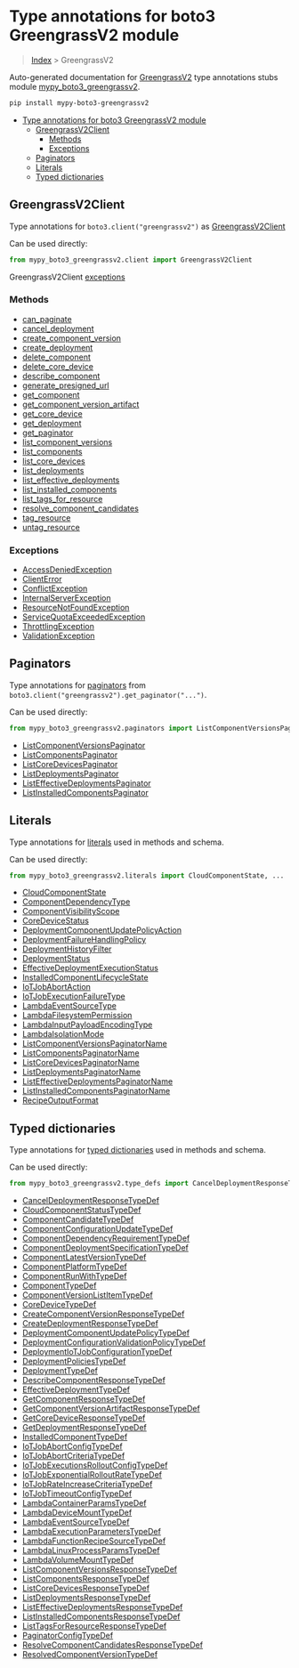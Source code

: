 # Type annotations for boto3 GreengrassV2 module

> [Index](../README.md) > GreengrassV2

Auto-generated documentation for
[GreengrassV2](https://boto3.amazonaws.com/v1/documentation/api/latest/reference/services/greengrassv2.html#GreengrassV2)
type annotations stubs module
[mypy_boto3_greengrassv2](https://pypi.org/project/mypy-boto3-greengrassv2/).

```bash
pip install mypy-boto3-greengrassv2
```

- [Type annotations for boto3 GreengrassV2 module](#type-annotations-for-boto3-greengrassv2-module)
  - [GreengrassV2Client](#greengrassv2client)
    - [Methods](#methods)
    - [Exceptions](#exceptions)
  - [Paginators](#paginators)
  - [Literals](#literals)
  - [Typed dictionaries](#typed-dictionaries)

## GreengrassV2Client

Type annotations for `boto3.client("greengrassv2")` as
[GreengrassV2Client](./client.md)

Can be used directly:

```python
from mypy_boto3_greengrassv2.client import GreengrassV2Client
```

GreengrassV2Client [exceptions](./client.md#exceptions)

### Methods

- [can_paginate](./client.md#can-paginate)
- [cancel_deployment](./client.md#cancel-deployment)
- [create_component_version](./client.md#create-component-version)
- [create_deployment](./client.md#create-deployment)
- [delete_component](./client.md#delete-component)
- [delete_core_device](./client.md#delete-core-device)
- [describe_component](./client.md#describe-component)
- [generate_presigned_url](./client.md#generate-presigned-url)
- [get_component](./client.md#get-component)
- [get_component_version_artifact](./client.md#get-component-version-artifact)
- [get_core_device](./client.md#get-core-device)
- [get_deployment](./client.md#get-deployment)
- [get_paginator](./client.md#get-paginator)
- [list_component_versions](./client.md#list-component-versions)
- [list_components](./client.md#list-components)
- [list_core_devices](./client.md#list-core-devices)
- [list_deployments](./client.md#list-deployments)
- [list_effective_deployments](./client.md#list-effective-deployments)
- [list_installed_components](./client.md#list-installed-components)
- [list_tags_for_resource](./client.md#list-tags-for-resource)
- [resolve_component_candidates](./client.md#resolve-component-candidates)
- [tag_resource](./client.md#tag-resource)
- [untag_resource](./client.md#untag-resource)

### Exceptions

- [AccessDeniedException](./client.md#accessdeniedexception)
- [ClientError](./client.md#clienterror)
- [ConflictException](./client.md#conflictexception)
- [InternalServerException](./client.md#internalserverexception)
- [ResourceNotFoundException](./client.md#resourcenotfoundexception)
- [ServiceQuotaExceededException](./client.md#servicequotaexceededexception)
- [ThrottlingException](./client.md#throttlingexception)
- [ValidationException](./client.md#validationexception)

## Paginators

Type annotations for [paginators](./paginators.md) from
`boto3.client("greengrassv2").get_paginator("...")`.

Can be used directly:

```python
from mypy_boto3_greengrassv2.paginators import ListComponentVersionsPaginator, ...
```

- [ListComponentVersionsPaginator](./paginators.md#listcomponentversionspaginator)
- [ListComponentsPaginator](./paginators.md#listcomponentspaginator)
- [ListCoreDevicesPaginator](./paginators.md#listcoredevicespaginator)
- [ListDeploymentsPaginator](./paginators.md#listdeploymentspaginator)
- [ListEffectiveDeploymentsPaginator](./paginators.md#listeffectivedeploymentspaginator)
- [ListInstalledComponentsPaginator](./paginators.md#listinstalledcomponentspaginator)

## Literals

Type annotations for [literals](./literals.md) used in methods and schema.

Can be used directly:

```python
from mypy_boto3_greengrassv2.literals import CloudComponentState, ...
```

- [CloudComponentState](./literals.md#cloudcomponentstate)
- [ComponentDependencyType](./literals.md#componentdependencytype)
- [ComponentVisibilityScope](./literals.md#componentvisibilityscope)
- [CoreDeviceStatus](./literals.md#coredevicestatus)
- [DeploymentComponentUpdatePolicyAction](./literals.md#deploymentcomponentupdatepolicyaction)
- [DeploymentFailureHandlingPolicy](./literals.md#deploymentfailurehandlingpolicy)
- [DeploymentHistoryFilter](./literals.md#deploymenthistoryfilter)
- [DeploymentStatus](./literals.md#deploymentstatus)
- [EffectiveDeploymentExecutionStatus](./literals.md#effectivedeploymentexecutionstatus)
- [InstalledComponentLifecycleState](./literals.md#installedcomponentlifecyclestate)
- [IoTJobAbortAction](./literals.md#iotjobabortaction)
- [IoTJobExecutionFailureType](./literals.md#iotjobexecutionfailuretype)
- [LambdaEventSourceType](./literals.md#lambdaeventsourcetype)
- [LambdaFilesystemPermission](./literals.md#lambdafilesystempermission)
- [LambdaInputPayloadEncodingType](./literals.md#lambdainputpayloadencodingtype)
- [LambdaIsolationMode](./literals.md#lambdaisolationmode)
- [ListComponentVersionsPaginatorName](./literals.md#listcomponentversionspaginatorname)
- [ListComponentsPaginatorName](./literals.md#listcomponentspaginatorname)
- [ListCoreDevicesPaginatorName](./literals.md#listcoredevicespaginatorname)
- [ListDeploymentsPaginatorName](./literals.md#listdeploymentspaginatorname)
- [ListEffectiveDeploymentsPaginatorName](./literals.md#listeffectivedeploymentspaginatorname)
- [ListInstalledComponentsPaginatorName](./literals.md#listinstalledcomponentspaginatorname)
- [RecipeOutputFormat](./literals.md#recipeoutputformat)

## Typed dictionaries

Type annotations for [typed dictionaries](./type_defs.md) used in methods and
schema.

Can be used directly:

```python
from mypy_boto3_greengrassv2.type_defs import CancelDeploymentResponseTypeDef, ...
```

- [CancelDeploymentResponseTypeDef](./type_defs.md#canceldeploymentresponsetypedef)
- [CloudComponentStatusTypeDef](./type_defs.md#cloudcomponentstatustypedef)
- [ComponentCandidateTypeDef](./type_defs.md#componentcandidatetypedef)
- [ComponentConfigurationUpdateTypeDef](./type_defs.md#componentconfigurationupdatetypedef)
- [ComponentDependencyRequirementTypeDef](./type_defs.md#componentdependencyrequirementtypedef)
- [ComponentDeploymentSpecificationTypeDef](./type_defs.md#componentdeploymentspecificationtypedef)
- [ComponentLatestVersionTypeDef](./type_defs.md#componentlatestversiontypedef)
- [ComponentPlatformTypeDef](./type_defs.md#componentplatformtypedef)
- [ComponentRunWithTypeDef](./type_defs.md#componentrunwithtypedef)
- [ComponentTypeDef](./type_defs.md#componenttypedef)
- [ComponentVersionListItemTypeDef](./type_defs.md#componentversionlistitemtypedef)
- [CoreDeviceTypeDef](./type_defs.md#coredevicetypedef)
- [CreateComponentVersionResponseTypeDef](./type_defs.md#createcomponentversionresponsetypedef)
- [CreateDeploymentResponseTypeDef](./type_defs.md#createdeploymentresponsetypedef)
- [DeploymentComponentUpdatePolicyTypeDef](./type_defs.md#deploymentcomponentupdatepolicytypedef)
- [DeploymentConfigurationValidationPolicyTypeDef](./type_defs.md#deploymentconfigurationvalidationpolicytypedef)
- [DeploymentIoTJobConfigurationTypeDef](./type_defs.md#deploymentiotjobconfigurationtypedef)
- [DeploymentPoliciesTypeDef](./type_defs.md#deploymentpoliciestypedef)
- [DeploymentTypeDef](./type_defs.md#deploymenttypedef)
- [DescribeComponentResponseTypeDef](./type_defs.md#describecomponentresponsetypedef)
- [EffectiveDeploymentTypeDef](./type_defs.md#effectivedeploymenttypedef)
- [GetComponentResponseTypeDef](./type_defs.md#getcomponentresponsetypedef)
- [GetComponentVersionArtifactResponseTypeDef](./type_defs.md#getcomponentversionartifactresponsetypedef)
- [GetCoreDeviceResponseTypeDef](./type_defs.md#getcoredeviceresponsetypedef)
- [GetDeploymentResponseTypeDef](./type_defs.md#getdeploymentresponsetypedef)
- [InstalledComponentTypeDef](./type_defs.md#installedcomponenttypedef)
- [IoTJobAbortConfigTypeDef](./type_defs.md#iotjobabortconfigtypedef)
- [IoTJobAbortCriteriaTypeDef](./type_defs.md#iotjobabortcriteriatypedef)
- [IoTJobExecutionsRolloutConfigTypeDef](./type_defs.md#iotjobexecutionsrolloutconfigtypedef)
- [IoTJobExponentialRolloutRateTypeDef](./type_defs.md#iotjobexponentialrolloutratetypedef)
- [IoTJobRateIncreaseCriteriaTypeDef](./type_defs.md#iotjobrateincreasecriteriatypedef)
- [IoTJobTimeoutConfigTypeDef](./type_defs.md#iotjobtimeoutconfigtypedef)
- [LambdaContainerParamsTypeDef](./type_defs.md#lambdacontainerparamstypedef)
- [LambdaDeviceMountTypeDef](./type_defs.md#lambdadevicemounttypedef)
- [LambdaEventSourceTypeDef](./type_defs.md#lambdaeventsourcetypedef)
- [LambdaExecutionParametersTypeDef](./type_defs.md#lambdaexecutionparameterstypedef)
- [LambdaFunctionRecipeSourceTypeDef](./type_defs.md#lambdafunctionrecipesourcetypedef)
- [LambdaLinuxProcessParamsTypeDef](./type_defs.md#lambdalinuxprocessparamstypedef)
- [LambdaVolumeMountTypeDef](./type_defs.md#lambdavolumemounttypedef)
- [ListComponentVersionsResponseTypeDef](./type_defs.md#listcomponentversionsresponsetypedef)
- [ListComponentsResponseTypeDef](./type_defs.md#listcomponentsresponsetypedef)
- [ListCoreDevicesResponseTypeDef](./type_defs.md#listcoredevicesresponsetypedef)
- [ListDeploymentsResponseTypeDef](./type_defs.md#listdeploymentsresponsetypedef)
- [ListEffectiveDeploymentsResponseTypeDef](./type_defs.md#listeffectivedeploymentsresponsetypedef)
- [ListInstalledComponentsResponseTypeDef](./type_defs.md#listinstalledcomponentsresponsetypedef)
- [ListTagsForResourceResponseTypeDef](./type_defs.md#listtagsforresourceresponsetypedef)
- [PaginatorConfigTypeDef](./type_defs.md#paginatorconfigtypedef)
- [ResolveComponentCandidatesResponseTypeDef](./type_defs.md#resolvecomponentcandidatesresponsetypedef)
- [ResolvedComponentVersionTypeDef](./type_defs.md#resolvedcomponentversiontypedef)
